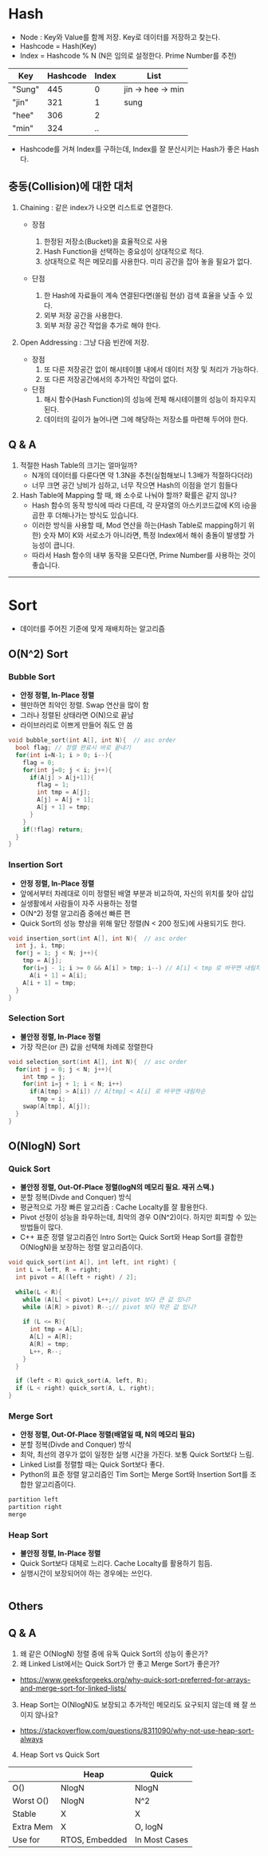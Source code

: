 # Hash
- Node : Key와 Value를 함께 저장. Key로 데이터를 저장하고 찾는다.
- Hashcode = Hash(Key)
- Index = Hashcode % N (N은 임의로 설정한다. Prime Number를 추천)

|Key       |Hashcode  |Index     |List              |
|----------|----------|----------|------------------|
|"Sung"    |445       |0         |jin -> hee -> min |
|"jin"     |321       |1         |sung              |
|"hee"     |306       |2         |                  |
|"min"     |324       |..        |                  |

- Hashcode를 거쳐 Index를 구하는데, Index를 잘 분산시키는 Hash가 좋은 Hash다.

## 충동(Collision)에 대한 대처
1. Chaining : 같은 index가 나오면 리스트로 연결한다.
    - 장점
        1. 한정된 저장소(Bucket)을 효율적으로 사용
        2. Hash Function을 선택하는 중요성이 상대적으로 적다.
        3. 상대적으로 적은 메모리를 사용한다. 미리 공간을 잡아 놓을 필요가 없다.

    - 단점
        1. 한 Hash에 자료들이 계속 연결된다면(쏠림 현상) 검색 효율을 낮출 수 있다.
        2. 외부 저장 공간을 사용한다.
        3. 외부 저장 공간 작업을 추가로 해야 한다.

2. Open Addressing : 그냥 다음 빈칸에 저장.
    - 장점
        1. 또 다른 저장공간 없이 해시테이블 내에서 데이터 저장 및 처리가 가능하다.
        2. 또 다른 저장공간에서의 추가적인 작업이 없다.
    - 단점
        1. 해시 함수(Hash Function)의 성능에 전체 해시테이블의 성능이 좌지우지된다.
        2. 데이터의 길이가 늘어나면 그에 해당하는 저장소를 마련해 두어야 한다.
  
## Q & A
1. 적절한 Hash Table의 크기는 얼마일까?
    - N개의 데이터를 다룬다면 약 1.3N을 추천(실험해보니 1.3배가 적절하다더라)
    - 너무 크면 공간 낭비가 심하고, 너무 작으면 Hash의 이점을 얻기 힘들다
2. Hash Table에 Mapping 할 때, 왜 소수로 나눠야 할까? 확률은 같지 않나?
    - Hash 함수의 동작 방식에 따라 다른데, 각 문자열의 아스키코드값에 K의 i승을 곱한 후 더해나가는 방식도 있습니다.
    - 이러한 방식을 사용할 때, Mod 연산을 하는(Hash Table로 mapping하기 위한) 숫자 M이 K와 서로소가 아니라면, 특정 Index에서 해쉬 충돌이 발생할 가능성이 큽니다.
    - 따라서 Hash 함수의 내부 동작을 모른다면, Prime Number를 사용하는 것이 좋습니다.

----------------------------------
# Sort
- 데이터를 주어진 기준에 맞게 재배치하는 알고리즘
## O(N^2) Sort
### Bubble Sort
- **안정 정렬, In-Place 정렬**
- 웬만하면 최악인 정렬. Swap 연산을 많이 함
- 그러나 정렬된 상태라면 O(N)으로 끝남
- 라이브러리로 이쁘게 만들어 줘도 안 씀
  
``` c
void bubble_sort(int A[], int N){  // asc order
  bool flag; // 정렬 완료시 바로 끝내기
  for(int i=N-1; i > 0; i--){
    flag = 0;
    for(int j=0; j < i; j++){      
      if(A[j] > A[j+1]){
        flag = 1;
        int tmp = A[j];
        A[j] = A[j + 1];
        A[j + 1] = tmp;
      }
    }
    if(!flag) return;
  }
}
```
### Insertion Sort
- **안정 정렬, In-Place 정렬** 
- 앞에서부터 차례대로 이미 정렬된 배열 부분과 비교하여, 자신의 위치를 찾아 삽입
- 실생활에서 사람들이 자주 사용하는 정렬
- O(N^2) 정렬 알고리즘 중에선 빠른 편
- Quick Sort의 성능 향상을 위해 말단 정렬(N < 200 정도)에 사용되기도 한다.
  
``` c
void insertion_sort(int A[], int N){  // asc order
  int j, i, tmp;
  for(j = 1; j < N; j++){
    tmp = A[j];
    for(i=j - 1; i >= 0 && A[i] > tmp; i--) // A[i] < tmp 로 바꾸면 내림차순
      A[i + 1] = A[i];
    A[i + 1] = tmp;
  }
}
```
### Selection Sort
- **불안정 정렬, In-Place 정렬** 
- 가장 작은(or 큰) 값을 선택해 차례로 정렬한다
  
``` c++
void selection_sort(int A[], int N){  // asc order  
  for(int j = 0; j < N; j++){
    int tmp = j;
    for(int i=j + 1; i < N; i++)
      if(A[tmp] > A[i]) // A[tmp] < A[i] 로 바꾸면 내림차순
        tmp = i;
    swap(A[tmp], A[j]);
  }
}
```
## O(NlogN) Sort
### Quick Sort
- **불안정 정렬, Out-Of-Place 정렬(logN의 메모리 필요. 재귀 스택.)** 
- 분할 정복(Divde and Conquer) 방식
- 평균적으로 가장 빠른 알고리즘 : Cache Localty를 잘 활용한다.
- Pivot 선정이 성능을 좌우하는데, 최악의 경우 O(N^2)이다. 하지만 회피할 수 있는 방법들이 많다.
- C++ 표준 정렬 알고리즘인 Intro Sort는 Quick Sort와 Heap Sort를 결합한 O(NlogN)을 보장하는 정렬 알고리즘이다.
  
``` c
void quick_sort(int A[], int left, int right) {	
  int L = left, R = right;
  int pivot = A[(left + right) / 2];
	
  while(L < R){
    while (A[L] < pivot) L++;// pivot 보다 큰 값 있니?			
    while (A[R] > pivot) R--;// pivot 보다 작은 값 있니?
			
    if (L <= R){ 	
      int tmp = A[L];
      A[L] = A[R];
      A[R] = tmp;
      L++, R--;
    }
  } 

  if (left < R) quick_sort(A, left, R);
  if (L < right) quick_sort(A, L, right);
}
```
  
### Merge Sort
- **안정 정렬, Out-Of-Place 정렬(배열일 때, N의 메모리 필요)** 
- 분할 정복(Divde and Conquer) 방식
- 최악, 최선의 경우가 없이 일정한 실행 시간을 가진다. 보통 Quick Sort보다 느림.
- Linked List를 정렬할 때는 Quick Sort보다 좋다.
- Python의 표준 정렬 알고리즘인 Tim Sort는 Merge Sort와 Insertion Sort를 조합한 알고리즘이다.
  
```c
partition left
partition right
merge
```
### Heap Sort
- **불안정 정렬, In-Place 정렬** 
- Quick Sort보다 대체로 느리다. Cache Localty를 활용하기 힘듬.
- 실행시간이 보장되어야 하는 경우에는 쓰인다.
  
``` c
```
## Others
## Q & A
1. 왜 같은 O(NlogN) 정렬 중에 유독 Quick Sort의 성능이 좋은가?
2. 왜 Linked List에서는 Quick Sort가 안 좋고 Merge Sort가 좋은가?
- https://www.geeksforgeeks.org/why-quick-sort-preferred-for-arrays-and-merge-sort-for-linked-lists/
3. Heap Sort는 O(NlogN)도 보장되고 추가적인 메모리도 요구되지 않는데 왜 잘 쓰이지 않나요?
- https://stackoverflow.com/questions/8311090/why-not-use-heap-sort-always
4. Heap Sort vs Quick Sort
  
|          |Heap      |Quick     |
|----------|----------|----------|
|O()       |NlogN     |NlogN     |
|Worst O() |NlogN | N^2 |
|Stable    |X     |X    |
|Extra Mem|X| O, logN|
|Use for|RTOS, Embedded|In Most Cases|
  
